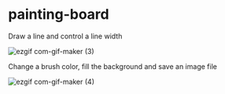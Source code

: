 # painting-board

Draw a line and control a line width

![ezgif com-gif-maker (3)](https://user-images.githubusercontent.com/38400989/103433838-9f0ad200-4c3b-11eb-9d23-0e6b3c998480.gif)

Change a brush color, fill the background and save an image file

![ezgif com-gif-maker (4)](https://user-images.githubusercontent.com/38400989/103433879-8fd85400-4c3c-11eb-9ee1-431e8b9e604f.gif)
